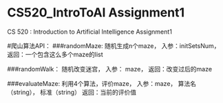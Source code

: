 # CS520_IntroToAI Assignment1
CS 520 : Introduction to Artificial Intelligence Assignment1


#爬山算法API：
###randomMaze: 
随机生成n个maze， 入参：initSetsNum， 返回：一个包含这么多个maze的list

###randomWalk：
随机改变迷宫， 入参： maze， 返回：改变过后的maze

###evaluateMaze:
利用4个算法，评价maze， 入参：maze， 算法名（string）， 标准（string）  返回：当前的评价值


